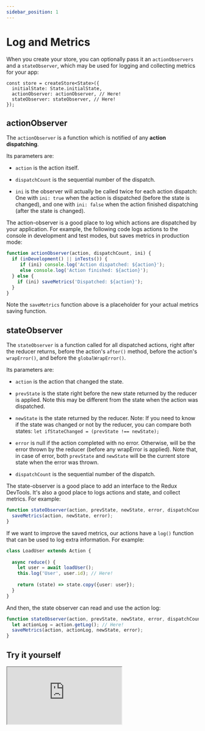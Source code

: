 ```yaml
---
sidebar_position: 1
---
```


# Log and Metrics

When you create your store, you can optionally pass it an `actionObservers` and
a `stateObserver`, which may be used for logging and collecting metrics for your app:

```tsx
const store = createStore<State>({
  initialState: State.initialState,
  actionObserver: actionObserver, // Here!
  stateObserver: stateObserver, // Here!
});
```

## actionObserver

The `actionObserver` is a function which is notified of any **action dispatching**.

Its parameters are:

- `action` is the action itself.

- `dispatchCount` is the sequential number of the dispatch.

- `ini` is the observer will actually be called twice for each action dispatch:
  One with `ini: true` when the action is dispatched (before the state is changed),
  and one with `ini: false` when the action finished dispatching (after the state is changed).

The action-observer is a good place to log which actions are dispatched by your application.
For example, the following code logs actions to the console in development and test modes,
but saves metrics in production mode:

```ts
function actionObserver(action, dispatchCount, ini) {
  if (inDevelopment() || inTests()) {
     if (ini) console.log('Action dispatched: ${action}');
     else console.log('Action finished: ${action}');
  } else {
    if (ini) saveMetrics('Dispatched: ${action}');
  }
}
```

Note the `saveMetrics` function above is a placeholder for your actual metrics saving function.

## stateObserver

The `stateObserver` is a function called for all dispatched actions,
right after the reducer returns, before the action's `after()` method,
before the action's `wrapError()`, and before the `globalWrapError()`.

Its parameters are:

- `action` is the action that changed the state.

- `prevState` is the state right before the new state returned by the reducer is applied. Note
  this may be different from the state when the action was dispatched.

- `newState` is the state returned by the reducer. Note: If you need to know if the state was
  changed or not by the reducer, you can compare both
  states: `let ifStateChanged = (prevState !== newState);`

- `error` is null if the action completed with no error. Otherwise, will be the error thrown by
  the reducer (before any wrapError is applied). Note that, in case of error, both `prevState`
  and `newState` will be the current store state when the error was thrown.

- `dispatchCount` is the sequential number of the dispatch.

The state-observer is a good place to add an interface to the Redux DevTools.
It's also a good place to logs actions and state, and collect metrics. For example:

```ts
function stateObserver(action, prevState, newState, error, dispatchCount) {
  saveMetrics(action, newState, error);
}
```

If we want to improve the saved metrics, our actions have a `log()` function that
can be used to log extra information. For example:

```ts
class LoadUser extends Action {  
  
  async reduce() {
    let user = await loadUser();
    this.log('User', user.id); // Here!
    
    return (state) => state.copy({user: user});   
  }    
}
```        

And then, the state observer can read and use the action log:

```ts
function stateObserver(action, prevState, newState, error, dispatchCount) {
  let actionLog = action.getLog(); // Here!
  saveMetrics(action, actionLog, newState, error);
}
```

## Try it yourself

<iframe
src="https://codesandbox.io/embed/3rzvsk?view=split&module=%2Fsrc%2FApp.tsx&hidenavigation=1&fontsize=12.5&editorsize=50&previewwindow=browser&hidedevtools=1&hidenavigation=1"
style={{ width:'100%', height: '650px', borderRight:'1px solid black' }}
title="counter-async-redux-example"
sandbox="allow-forms allow-modals allow-popups allow-presentation allow-same-origin allow-scripts"
/>
